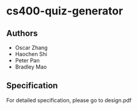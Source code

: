 # cs400-quiz-generator

## Authors
* Oscar Zhang
* Haochen Shi
* Peter Pan
* Bradley Mao

## Specification
For detailed specification, please go to design.pdf